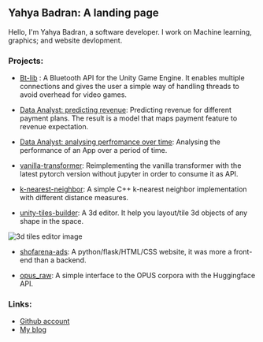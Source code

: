 ## Yahya Badran: A landing page

Hello, I'm Yahya Badran, a software developer. I work on Machine learning, graphics; and website devlopment.

### Projects:

- [Bt-lib](https://github.com/badranx/bt-lib) : A Bluetooth API for the Unity Game Engine. It enables multiple connections and  gives the user a simple way of handling threads to avoid overhead for video games.

- [Data Analyst: predicting revenue](https://github.com/badranX/jupyter-prices-expectation/blob/master/main.ipynb): Predicting revenue for different payment plans. The result is a model that maps payment feature to revenue expectation.

- [Data Analyst: analysing perfromance over time](https://github.com/badranX/jupyter-performance-analysis/blob/master/main.ipynb): Analysing the performance of an App over a period of time.

- [vanilla-transformer](https://github.com/badranX/vanilla-transformer): Reimplementing the vanilla transformer with the latest pytorch version without jupyter in order to consume it as API.

- [k-nearest-neighbor](https://github.com/badranX/naive-bayes-nearest-neighbor): A simple C++ k-nearest neighbor implementation with different distance measures.

- [unity-tiles-builder](https://github.com/badranX/unity-tiles-builder): A 3d editor. It help you layout/tile 3d objects of any shape in the space.

![3d tiles editor image](https://3.bp.blogspot.com/-RghCUZyzm0g/VVtnq5LjWjI/AAAAAAAAADg/l4jTIDjyXKM/s1600/Screen%2BShot%2B2015-05-19%2Bat%2B7.37.41%2BPM.png)

- [shofarena-ads](https://github.com/badranX/shofarena-ads): A python/flask/HTML/CSS website, it was more a front-end than a backend.

- [opus_raw](https://huggingface.co/datasets/badranx/opus_raw): A simple interface to the OPUS corpora with the Huggingface API.

### Links:

- [Github account](https://github.com/badranX)
- [My blog](https://tech-tweaking.blogspot.com)

<!---
## CV:

[CV Link](/cv_badran.pdf)
<embed type="application/pdf" src="/cv_badran.pdf" width="100%" height="700px">
-->
